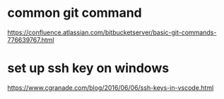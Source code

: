 
# common git command
https://confluence.atlassian.com/bitbucketserver/basic-git-commands-776639767.html

# set up ssh key on windows
https://www.cgranade.com/blog/2016/06/06/ssh-keys-in-vscode.html

